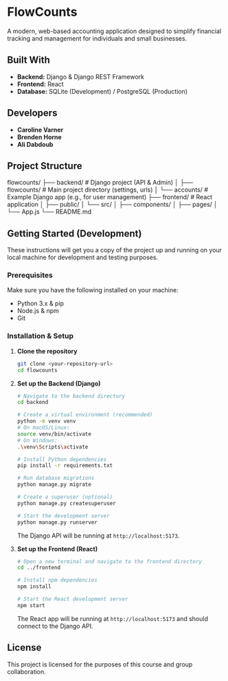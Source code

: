 # FlowCounts

A modern, web-based accounting application designed to simplify financial tracking and management for individuals and small businesses.

## Built With

* **Backend:** Django & Django REST Framework
* **Frontend:** React
* **Database:** SQLite (Development) / PostgreSQL (Production)

## Developers

* **Caroline Varner**
* **Brenden Horne**
* **Ali Dabdoub**

## Project Structure
flowcounts/
├── backend/ # Django project (API & Admin)
│ ├── flowcounts/ # Main project directory (settings, urls)
│ └── accounts/ # Example Django app (e.g., for user management)
├── frontend/ # React application
│ ├── public/
│ └── src/
│ ├── components/
│ ├── pages/
│ └── App.js
└── README.md


## Getting Started (Development)

These instructions will get you a copy of the project up and running on your local machine for development and testing purposes.

### Prerequisites

Make sure you have the following installed on your machine:
* Python 3.x & pip
* Node.js & npm
* Git

### Installation & Setup

1.  **Clone the repository**
    ```bash
    git clone <your-repository-url>
    cd flowcounts
    ```

2.  **Set up the Backend (Django)**
    ```bash
    # Navigate to the backend directory
    cd backend

    # Create a virtual environment (recommended)
    python -m venv venv
    # On macOS/Linux:
    source venv/bin/activate
    # On Windows:
    .\venv\Scripts\activate

    # Install Python dependencies
    pip install -r requirements.txt

    # Run database migrations
    python manage.py migrate

    # Create a superuser (optional)
    python manage.py createsuperuser

    # Start the development server
    python manage.py runserver
    ```
    The Django API will be running at `http://localhost:5173`.

3.  **Set up the Frontend (React)**
    ```bash
    # Open a new terminal and navigate to the frontend directory
    cd ../frontend

    # Install npm dependencies
    npm install

    # Start the React development server
    npm start
    ```
    The React app will be running at `http://localhost:5173` and should connect to the Django API.

## License

This project is licensed for the purposes of this course and group collaboration.
